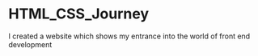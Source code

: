 # HTML_CSS_Journey
I created a website which shows my entrance into the world of front end development 
